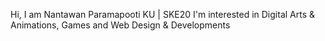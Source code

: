 Hi, I am Nantawan Paramapooti
KU | SKE20
I'm interested in Digital Arts & Animations, Games and Web Design & Developments


<!---
Karczel/Karczel is a ✨ special ✨ repository because its `README.md` (this file) appears on your GitHub profile.
You can click the Preview link to take a look at your changes.
--->

